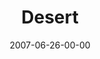 ---
layout: message
category: message
series: "Fuel"
title: "Desert"
date: 2007-06-26-00-00
message_id: 13
audio: "http://s3.amazonaws.com/crossroads-media/messages/audio/FUEL_02_06-25-07_Tome.mp3"
audio-duration: "48:01"
explicit: false
---